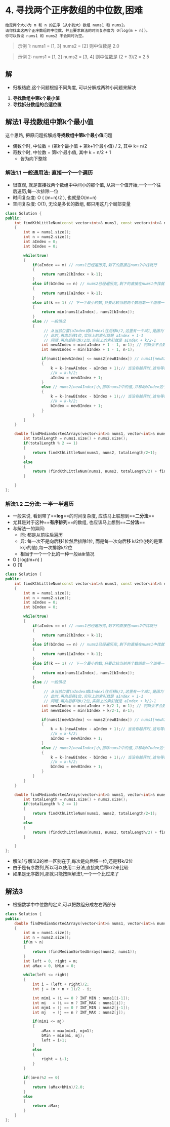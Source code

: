 # 4. 寻找两个正序数组的中位数,困难

	给定两个大小为 m 和 n 的正序（从小到大）数组 nums1 和 nums2。
	请你找出这两个正序数组的中位数，并且要求算法的时间复杂度为 O(log(m + n))。
	你可以假设 nums1 和 nums2 不会同时为空。

> 示例 1:
> nums1 = [1, 3]
> nums2 = [2]
> 则中位数是 2.0

> 示例 2:
> nums1 = [1, 2]
> nums2 = [3, 4]
> 则中位数是 (2 + 3)/2 = 2.5


## 解
- 归根结底,这个问题根据不同角度, 可以分解成两种小问题来解决
1. **寻找数组中第k个最小值**
2. **寻找拆分数组的合适位置**

## 解法1 寻找数组中第k个最小值
这个思路, 把原问题拆解成**寻找数组中第k个最小值**问题
- 偶数个时, 中位数 = (第k个最小值 + 第k+1个最小值) / 2, 其中 k= n/2
- 奇数个时, 中位数 = 第k个最小值, 其中 k = n/2 + 1
	- 皆为向下整除

### 解法1.1 一般通用法: 直接一个一个遍历
- 很直观, 就是直接找两个数组中中间小的那个值, 从第一个值开始,一个一个往后遍历,每一次排除一位
- 时间复杂度: O ( (m+n)/2 ), 也就是O(m+n)
- 空间复杂度: O(1), 无论是多长的数组, 都只用这几个局部变量
``` cpp
class Solution {
public:
    int findKthLittleNum(const vector<int>& nums1, const vector<int>& nums2, int k)
    {
        int m = nums1.size();
        int n = nums2.size();
        int aIndex = 0;
        int bIndex = 0;

        while(true)
        {
            if(aIndex == m) // nums1已经遍历完,剩下的直接在nums2中找就行
            {
                return nums2[bIndex + k-1];
            }
            else if(bIndex == n) // nums2已经遍历完,剩下的直接在nums1中找就行
            {
                return nums1[aIndex + k-1];
            }
            else if(k == 1) // 下一个最小的数,只要比较当前两个数组第一个值哪一个小就行了
            {
                return min(nums1[aIndex], nums2[bIndex]);
            }
            else // 一般情况
            {
                 // 从当前位置(aIndex或bIndex)往后移k/2,这里有一个减1,是因为下面的aIndex或bIndex已经加1了,即已经向后移了一位
                 // 此时,再向后移1位,实际上的索引就是 aIndex + 1-1
                 // 同理,再向后移动k/2位,实际上的索引就是 aIndex + k/2-1
                int newAIndex = min(aIndex + 1 - 1, m-1); // 判断会不会数组越界
                int newBIndex = min(bIndex + 1 - 1, n-1);

                if(nums1[newAIndex] <= nums2[newBIndex]) // nums1[newAIndex]小,排除nums1中k/2个值,并移动aIndex这个指针
                {
                    k = k-(newAIndex - aIndex + 1);// 当没有越界时,这句等价与 k = k-k/2,因为newAIndex = aIndex + k/2-1
                    //k = k-k/2;
                    aIndex = newAIndex + 1;
                }
                else // nums2[newAIndex]小,排除nums2中的值,并移动bIndex这个指针
                {
                    k = k-(newBIndex - bIndex + 1);// 当没有越界时,这句等价与 k = k-k/2,,因为newBIndex = bIndex + k/2-1
                    //k = k-k/2;
                    bIndex = newBIndex + 1;
                }
            }
        }
    }

    double findMedianSortedArrays(vector<int>& nums1, vector<int>& nums2) {
        int totalLength = nums1.size() + nums2.size();
        if(totalLength % 2 == 1)
        {
            return findKthLittleNum(nums1, nums2, totalLength/2+1);
        }
        else
        {
            return (findKthLittleNum(nums1, nums2, totalLength/2) + findKthLittleNum(nums1, nums2, totalLength/2+1)) / 2.0;
        }

    }
};

```
### 解法1.2 二分法: 一半一半遍历
- 一般来说, 看到带了==**log**==的时间复杂度, 应该马上联想到==**二分法**==
- 尤其是对于这种==**有序排列**==的数组, 也应该马上想到==**二分法**==
- 与解法一的异同:
	- 同: 都是从前往后遍历
	- 异: 每一次不是向后移1位然后排除1位, 而是每一次向后移 k/2位(找的是第k小的值),每一次排除k/2位
	- 相当于一个一个比的一种一般`抽象`情况
- O ( log(m+n) )
- O (1)
``` cpp
class Solution {
public:
    int findKthLittleNum(const vector<int>& nums1, const vector<int>& nums2, int k)
    {
        int m = nums1.size();
        int n = nums2.size();
        int aIndex = 0;
        int bIndex = 0;

        while(true)
        {
            if(aIndex == m) // nums1已经遍历完,剩下的直接在nums2中找就行
            {
                return nums2[bIndex + k-1];
            }
            else if(bIndex == n) // nums2已经遍历完,剩下的直接在nums1中找就行
            {
                return nums1[aIndex + k-1];
            }
            else if(k == 1) // 下一个最小的数,只要比较当前两个数组第一个值哪一个小就行了
            {
                return min(nums1[aIndex], nums2[bIndex]);
            }
            else // 一般情况
            {
                 // 从当前位置(aIndex或bIndex)往后移k/2,这里有一个减1,是因为下面的aIndex或bIndex已经加1了,即已经向后移了一位
                 // 此时,再向后移1位,实际上的索引就是 aIndex + 1-1
                 // 同理,再向后移动k/2位,实际上的索引就是 aIndex + k/2-1
                int newAIndex = min(aIndex + k/2-1, m-1); // 判断会不会数组越界
                int newBIndex = min(bIndex + k/2-1, n-1);

                if(nums1[newAIndex] <= nums2[newBIndex]) // nums1[newAIndex]小,排除nums1中k/2个值,并移动aIndex这个指针
                {
                    k = k-(newAIndex - aIndex + 1);// 当没有越界时,这句等价与 k = k-k/2,因为newAIndex = aIndex + k/2-1
                    //k = k-k/2;
                    aIndex = newAIndex + 1;
                }
                else // nums2[newAIndex]小,排除nums2中的值,并移动bIndex这个指针
                {
                    k = k-(newBIndex - bIndex + 1);// 当没有越界时,这句等价与 k = k-k/2,,因为newBIndex = bIndex + k/2-1
                    //k = k-k/2;
                    bIndex = newBIndex + 1;
                }
            }
        }
    }

    double findMedianSortedArrays(vector<int>& nums1, vector<int>& nums2) {
        int totalLength = nums1.size() + nums2.size();
        if(totalLength % 2 == 1)
        {
            return findKthLittleNum(nums1, nums2, totalLength/2+1);
        }
        else
        {
            return (findKthLittleNum(nums1, nums2, totalLength/2) + findKthLittleNum(nums1, nums2, totalLength/2+1)) / 2.0;
        }

    }
};
```
- 解法1与解法2的唯一区别在于,每次是向后移一位,还是移k/2位
- 由于是有序数列,所以可以使用二分法,直接向后移k/2来比较
- 如果是无序数列,那就只能按照解法1,一个一个比过来了

## 解法3
- 根据数学中中位数的定义,可以把数组分成左右两部分
``` cpp
class Solution {
public:
    double findMedianSortedArrays(vector<int>& nums1, vector<int>& nums2)
    {
        int m = nums1.size();
        int n = nums2.size();
        if(m > n)
        {
            return (findMedianSortedArrays(nums2, nums1));
        }
        int left = 0, right = m;
        int aMax = 0, bMin = 0;

        while(left <= right)
        {
            int i = (left + right)/2;
            int j = (m + n + 1)/2 - i;

            int mim1 = (i == 0 ? INT_MIN : nums1[i-1]);
            int mi   = (i == m ? INT_MAX : nums1[i]);
            int mjm1 = (j == 0 ? INT_MIN : nums2[j-1]);
            int mj   = (j == n ? INT_MAX : nums2[j]);

            if(mim1 <= mj)
            {
                aMax = max(mim1, mjm1);
                bMin = min(mi, mj);
                left = i+1;
            }
            else
            {
                right = i-1;
            }
        }

        if((m+n)%2 == 0)
        {
            return (aMax+bMin)/2.0;
        }
        else
        {
            return aMax;
        }
    }
};
```
